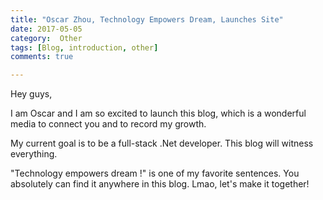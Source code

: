 ```yaml
---
title: "Oscar Zhou, Technology Empowers Dream, Launches Site"
date: 2017-05-05
category:  Other
tags: [Blog, introduction, other]
comments: true

---
```


Hey guys, 

I am Oscar and I am so excited to launch this blog, which is a wonderful media to connect you and to record my growth.

My current goal is to be a full-stack .Net developer. This blog will witness everything.

"Technology empowers dream !" is one of my favorite sentences. You absolutely can find it anywhere in this blog. Lmao, let's make it together! 


